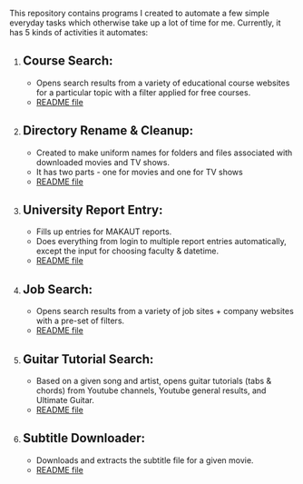 This repository contains programs I created to automate a few simple everyday tasks which otherwise take up a lot of time for me. Currently, it has 5 kinds of activities it automates:

1. ## Course Search:
   - Opens search results from a variety of educational course websites for a particular topic with a filter applied for free courses.
   - [README file](https://github.com/Shreya-7/automateForMe/blob/master/Course%20Search/README.md)
2. ## Directory Rename & Cleanup:
   - Created to make uniform names for folders and files associated with downloaded movies and TV shows.
   - It has two parts - one for movies and one for TV shows
   - [README file](https://github.com/Shreya-7/automateForMe/blob/master/Directory/README.md)
3. ## University Report Entry:
   - Fills up entries for MAKAUT reports.
   - Does everything from login to multiple report entries automatically, except the input for choosing faculty & datetime.
   - [README file](https://github.com/Shreya-7/automateForMe/blob/master/Makaut/README.md)
4. ## Job Search:
   - Opens search results from a variety of job sites + company websites with a pre-set of filters.
   - [README file](https://github.com/Shreya-7/automateForMe/blob/master/Job%20Search/README.md)
5. ## Guitar Tutorial Search:
   - Based on a given song and artist, opens guitar tutorials (tabs & chords) from Youtube channels, Youtube general results, and Ultimate Guitar.
   - [README file](https://github.com/Shreya-7/automateForMe/blob/master/Guitar/README.md)
6. ## Subtitle Downloader:
   - Downloads and extracts the subtitle file for a given movie.
   - [README file](https://github.com/Shreya-7/automateForMe/blob/master/Subtitle/README.md)

